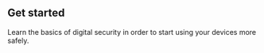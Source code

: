 ## Get started

Learn the basics of digital security in order to start using your devices more safely.

